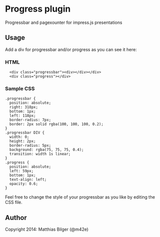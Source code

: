Progress plugin
===============

Progressbar and pagexounter for impress.js presentations

Usage
-----

Add a div for progressbar and/or progress as you can see it here:

### HTML

	  <div class="progressbar"><div></div></div>
	  <div class="progress"></div>

### Sample CSS

    .progressbar {
      position: absolute;
      right: 318px;
      bottom: 1px;
      left: 118px;
      border-radius: 7px;
      border: 2px solid rgba(100, 100, 100, 0.2);
    }
    .progressbar DIV {
      width: 0;
      height: 2px;
      border-radius: 5px;
      background: rgba(75, 75, 75, 0.4);
      transition: width 1s linear;
    }
    .progress {
      position: absolute;
      left: 59px;
      bottom: 1px;
      text-align: left;
      opacity: 0.6;
    }

Feel free to change the style of your progressbar as you like by editing the CSS file.

Author
------

Copyright 2014: Matthias Bilger (@m42e)
